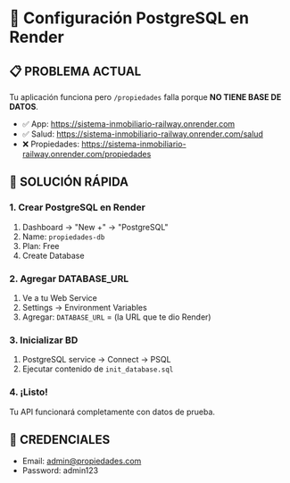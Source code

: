 # 🚀 Configuración PostgreSQL en Render

## 📋 PROBLEMA ACTUAL
Tu aplicación funciona pero `/propiedades` falla porque **NO TIENE BASE DE DATOS**.

- ✅ App: https://sistema-inmobiliario-railway.onrender.com
- ✅ Salud: https://sistema-inmobiliario-railway.onrender.com/salud  
- ❌ Propiedades: https://sistema-inmobiliario-railway.onrender.com/propiedades

## 🔧 SOLUCIÓN RÁPIDA

### 1. Crear PostgreSQL en Render
1. Dashboard → "New +" → "PostgreSQL"
2. Name: `propiedades-db`
3. Plan: Free
4. Create Database

### 2. Agregar DATABASE_URL
1. Ve a tu Web Service
2. Settings → Environment Variables
3. Agregar: `DATABASE_URL` = (la URL que te dio Render)

### 3. Inicializar BD
1. PostgreSQL service → Connect → PSQL
2. Ejecutar contenido de `init_database.sql`

### 4. ¡Listo!
Tu API funcionará completamente con datos de prueba.

## 🔑 CREDENCIALES
- Email: admin@propiedades.com  
- Password: admin123
